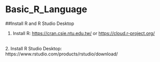 # Basic_R_Language
##Install R and R Studio Desktop
<br>
1. Install R: https://cran.csie.ntu.edu.tw/ or https://cloud.r-project.org/
<br>
2. Install R Studio Desktop: https://www.rstudio.com/products/rstudio/download/
